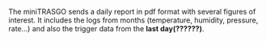 The miniTRASGO sends a daily report in pdf format with several figures of interest. It includes the logs from months (temperature, humidity, pressure, rate...) and also the trigger data from the **last day(??????)**.
